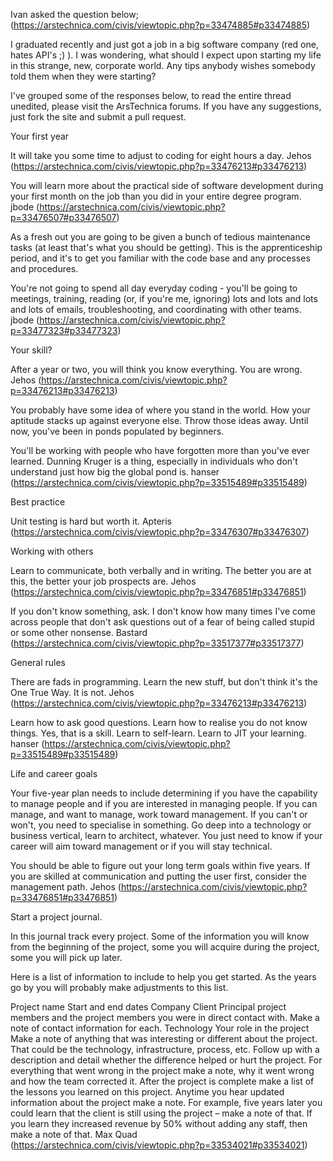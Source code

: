 Ivan asked the question below; (https://arstechnica.com/civis/viewtopic.php?p=33474885#p33474885)

I graduated recently and just got a job in a big software company (red one, hates API's ;) ). I was wondering, what should I expect upon starting my life in this strange, new, corporate world. Any tips anybody wishes somebody told them when they were starting?

I've grouped some of the responses below, to read the entire thread unedited, please visit the ArsTechnica forums. If you have any suggestions, just fork the site and submit a pull request.

Your first year

It will take you some time to adjust to coding for eight hours a day.
Jehos (https://arstechnica.com/civis/viewtopic.php?p=33476213#p33476213)

You will learn more about the practical side of software development during your first month on the job than you did in your entire degree program. 
jbode (https://arstechnica.com/civis/viewtopic.php?p=33476507#p33476507)

As a fresh out you are going to be given a bunch of tedious maintenance tasks (at least that's what you should be getting). This is the apprenticeship period, and it's to get you familiar with the code base and any processes and procedures. 

You're not going to spend all day everyday coding - you'll be going to meetings, training, reading (or, if you're me, ignoring) lots and lots and lots and lots of emails, troubleshooting, and coordinating with other teams. 
jbode (https://arstechnica.com/civis/viewtopic.php?p=33477323#p33477323)

Your skill?

After a year or two, you will think you know everything. You are wrong. 
Jehos (https://arstechnica.com/civis/viewtopic.php?p=33476213#p33476213)

You probably have some idea of where you stand in the world. How your aptitude stacks up against everyone else. Throw those ideas away. Until now, you've been in ponds populated by beginners.

You'll be working with people who have forgotten more than you've ever learned. Dunning Kruger is a thing, especially in individuals who don't understand just how big the global pond is. 
hanser (https://arstechnica.com/civis/viewtopic.php?p=33515489#p33515489)

Best practice

Unit testing is hard but worth it. 
Apteris (https://arstechnica.com/civis/viewtopic.php?p=33476307#p33476307)

Working with others

Learn to communicate, both verbally and in writing. The better you are at this, the better your job prospects are. 
Jehos (https://arstechnica.com/civis/viewtopic.php?p=33476851#p33476851)

If you don't know something, ask. I don't know how many times I've come across people that don't ask questions out of a fear of being called stupid or some other nonsense. 
Bastard (https://arstechnica.com/civis/viewtopic.php?p=33517377#p33517377)

General rules

There are fads in programming. Learn the new stuff, but don't think it's the One True Way. It is not. 
Jehos (https://arstechnica.com/civis/viewtopic.php?p=33476213#p33476213)

Learn how to ask good questions. 
Learn how to realise you do not know things. 
Yes, that is a skill. 
Learn to self-learn. 
Learn to JIT your learning. 
hanser (https://arstechnica.com/civis/viewtopic.php?p=33515489#p33515489)

Life and career goals

Your five-year plan needs to include determining if you have the capability to manage people and if you are interested in managing people. If you can manage, and want to manage, work toward management. If you can't or won't, you need to specialise in something. Go deep into a technology or business vertical, learn to architect, whatever. You just need to know if your career will aim toward management or if you will stay technical. 

You should be able to figure out your long term goals within five years. If you are skilled at communication and putting the user first, consider the management path. 
Jehos (https://arstechnica.com/civis/viewtopic.php?p=33476851#p33476851)

Start a project journal. 

In this journal track every project. Some of the information you will know from the beginning of the project, some you will acquire during the project, some you will pick up later.

Here is a list of information to include to help you get started. As the years go by you will probably make adjustments to this list.

Project name
Start and end dates
Company
Client
Principal project members and the project members you were in direct contact with. Make a note of contact information for each.
Technology
Your role in the project
Make a note of anything that was interesting or different about the project. That could be the technology, infrastructure, process, etc. Follow up with a description and detail whether the difference helped or hurt the project.
For everything that went wrong in the project make a note, why it went wrong and how the team corrected it.
After the project is complete make a list of the lessons you learned on this project.
Anytime you hear updated information about the project make a note. For example, five years later you could learn that the client is still using the project – make a note of that. If you learn they increased revenue by 50% without adding any staff, then make a note of that. Max Quad (https://arstechnica.com/civis/viewtopic.php?p=33534021#p33534021)
